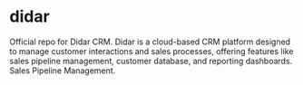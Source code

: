 # didar
Official repo for Didar CRM. Didar is a cloud-based CRM platform designed to manage customer interactions and sales processes, offering features like sales pipeline management, customer database, and reporting dashboards. Sales Pipeline Management.
